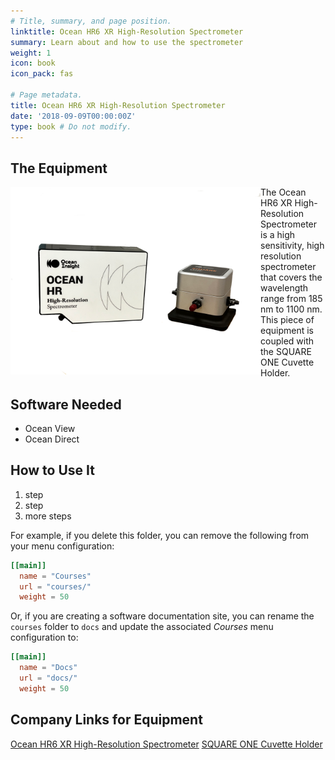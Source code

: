 ```yaml
---
# Title, summary, and page position.
linktitle: Ocean HR6 XR High-Resolution Spectrometer
summary: Learn about and how to use the spectrometer
weight: 1
icon: book
icon_pack: fas

# Page metadata.
title: Ocean HR6 XR High-Resolution Spectrometer
date: '2018-09-09T00:00:00Z'
type: book # Do not modify.
---
```


## The Equipment
<img src="/content/lab/Ocean_HR6_XR/IMG_1442.PNG" align="left" width="400px"/>
The Ocean HR6 XR High-Resolution Spectrometer is a high sensitivity, high resolution spectrometer that covers the wavelength range from 185 nm to 1100 nm. This piece of equipment is coupled with the SQUARE ONE Cuvette Holder.

<br clear="left"/>

## Software Needed
- Ocean View
- Ocean Direct

## How to Use It

1. step
2. step
3. more steps

For example, if you delete this folder, you can remove the following from your menu configuration:

```toml
[[main]]
  name = "Courses"
  url = "courses/"
  weight = 50
```

Or, if you are creating a software documentation site, you can rename the `courses` folder to `docs` and update the associated _Courses_ menu configuration to:

```toml
[[main]]
  name = "Docs"
  url = "docs/"
  weight = 50
```

## Company Links for Equipment
[Ocean HR6 XR High-Resolution Spectrometer](https://www.oceaninsight.com/products/spectrometers/high-resolution/ocean-hr6-series-spectrometers/ocean-hr6-xr-spectrometers/)
[SQUARE ONE Cuvette Holder](https://www.oceaninsight.com/products/sampling-accessories/liquid-sampling/cuvette-holders/sq1-all/?qty=1)

